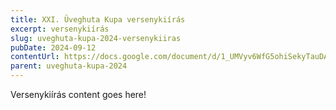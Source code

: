 ```yaml
---
title: XXI. Üveghuta Kupa versenykiírás
excerpt: versenykiírás
slug: uveghuta-kupa-2024-versenykiiras
pubDate: 2024-09-12
contentUrl: https://docs.google.com/document/d/1_UMVyv6WfG5ohiSekyTauDAyFoB281r6/mobilebasic?rm=minimal
parent: uveghuta-kupa-2024
---
```


Versenykiírás content goes here!
